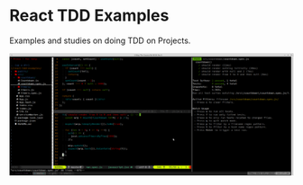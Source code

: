 # React TDD Examples

Examples and studies on doing TDD on Projects.

![Setup Print 1](./images/setup-print1.png)

